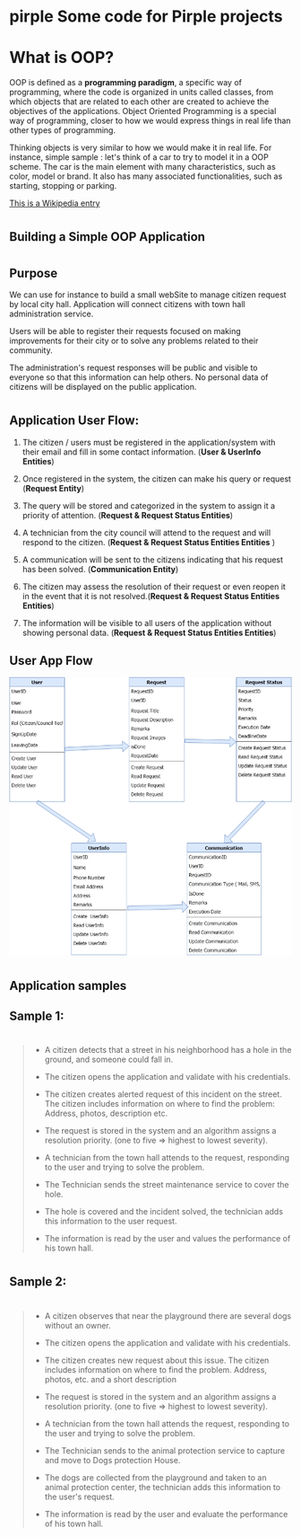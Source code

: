 # pirple Some code for Pirple projects

<!-- What is object oriented programming, and why would you use it? As you may already know,
 many javascript projects are written using a functional, or event-driven design pattern. 
 n which cases would an OOP pattern be a better choice?

For this task, write a few paragraphs describing a project that would benefit greatly from
 an OOP structure. (This could be any kind of application, running on any type of system). 
 Describe the application flow from the user's point of view (user stories).
  What is the application's purpose, and how would people use it? What information would they 
  enter, and what would be received? Try to mention all the "stories" in which the user performs 
  any kind of CRUD operation.

Next, using pseudocode (or any other notation-technique or diagramming tool you wish), 
map out what the main objects of the system would look like, how they would be constructed, and how 
they would relate to each other. 

Save your writeup in a Readme.md file, and push it to Github. -->

<h1>What is OOP?</h1>

OOP is defined as a **programming paradigm**, a specific way of programming, where the code is organized in units called classes, from which objects that are related to each other are created to achieve the objectives of the applications.
Object Oriented Programming is a special way of programming, closer to how we would express things in real life than other types of programming.

Thinking objects is very similar to how we would make it in real life. For instance, simple sample : let's think of a car to try to model it in a OOP scheme. The car is the main element with many characteristics, such as color, model or brand. It also has many associated functionalities, such as starting, stopping or parking.

<p> <a href="https://en.wikipedia.org/wiki/Object-oriented_programming"> This is a Wikipedia entry </a></p>
<h1></h1>
<h2> Building a Simple OOP Application</h2>
<h1></h1>
<h2>Purpose</h2>

We can use for instance to build a small webSite to manage citizen request by local city hall. Application will connect citizens with town hall administration service.

Users will be able to register their requests focused on making improvements for their city or to solve any problems related to their community.

The administration's request responses will be public and visible to everyone so that this information can help others. No personal data of citizens will be displayed on the public application.
<h1></h1>
<h2>Application User Flow:</h2>

1. The citizen / users must be registered in the application/system with their email and fill in some contact information. (**User & UserInfo Entities**)

2. Once registered in the system, the citizen can make his query or request (**Request Entity**)

3. The query will be stored and categorized in the system to assign it a priority of attention. (**Request & Request Status Entities**)

4. A technician from the city council will attend to the request and will respond to the citizen. (**Request & Request Status Entities Entities** )

5. A communication will be sent to the citizens indicating that his request has been solved. (**Communication Entity**)

6. The citizen may assess the resolution of their request or even reopen it in the event that it is not resolved.(**Request & Request Status Entities Entities**)

7. The information will be visible to all users of the application without showing personal data. (**Request & Request Status Entities Entities**)

<h2>User App Flow</h2>



 ![User App Flow](./CitizensReport.png)


<h1></h1>
<h2>Application samples</h2> 


<h2>Sample 1:</h2> 
<h1></h1>

>- A citizen detects that a street in his neighborhood has a hole in the ground, and someone could fall in.
>
>- The citizen opens the application and validate with his credentials.
>
>- The citizen creates alerted request of this incident on the street. The citizen includes information on where to find the problem:
  Address, photos, description etc.
>
>- The request is stored in the system and an algorithm assigns a resolution priority. (one to five => highest to lowest severity).
>
>- A technician from the town hall attends to the request, responding to the user and trying to solve the problem.
>
>- The Technician sends the street maintenance service to cover the hole.
>
>- The hole is covered and the incident solved, the technician adds this information to the user request.
>
>- The information is read by the user and values ​​the performance of his town hall.

<h1></h1>
<h2> Sample 2:</h2> 
<h1></h1>

>- A citizen observes that near the playground there are several dogs without an owner.
>
>- The citizen opens the application and validate with his credentials.
>
>- The citizen creates new request about this issue. The citizen includes information on where to find the problem.
  Address, photos, etc. and a short description
>
>- The request is stored in the system and an algorithm assigns a resolution priority. (one to five => highest to lowest severity).
>
>- A technician from the town hall attends the request, responding to the user and trying to solve the problem.
>
>- The Technician sends to the animal protection service to capture and move to Dogs protection House.
>
>- The dogs are collected from the playground and taken to an animal protection center, the technician adds this 
information to the user's request.
>
>- The information is read by the user and evaluate ​​the performance of his town hall.






